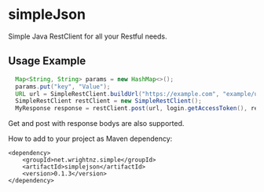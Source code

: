 # simpleJson
Simple Java RestClient for all your Restful needs.

## Usage Example
```java
  Map<String, String> params = new HashMap<>();
  params.put("key", "Value");
  URL url = SimpleRestClient.buildUrl("https://example.com", "example/uri", params);
  SimpleRestClient restClient = new SimpleRestClient();
  MyResponse response = restClient.post(url, login.getAccessToken(), requestBody, MyResponse.class);
```
Get and post with response bodys are also supported.

How to add to your project as Maven dependency:
```
<dependency>
	<groupId>net.wrightnz.simple</groupId>
	<artifactId>simplejson</artifactId>
	<version>0.1.3</version>
</dependency>
```
